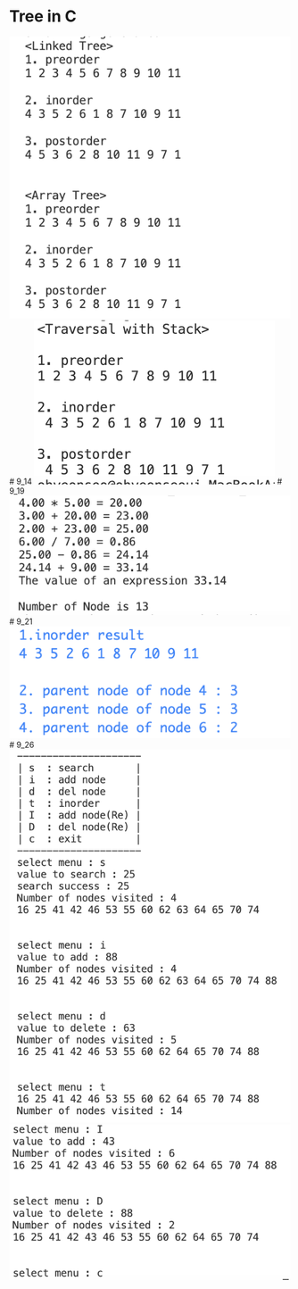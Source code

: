 # Tree in C
<img src="./tree_test.dSYM/img/treeimg.png"/>
# 9_14 
<img src="./stack_tree/stack_tree_result.png"/>
# 9_19
<img src="./modi_tree/modi_tree_cap.png"/>
# 9_21
<img src="./practice4/Thread_result.png"/>
# 9_26
<img src="./practice5/BST_result_1.png"/>
<img src="./practice5/BST_result_2.png"/>